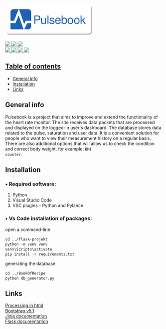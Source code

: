 <a href="https://github.com/piekny27/flask-projekt"><img src="testy/static/images/Pulsebook_banner.png" height="100" width="280" ></a><br><br>
<a href="https://github.com/piekny27/flask-projekt"><img src="https://img.shields.io/badge/HTML5-E34F26?style=for-the-badge&logo=html5&logoColor=white"> <img src="https://img.shields.io/badge/CSS3-1572B6?style=for-the-badge&logo=css3&logoColor=white"> <img src="https://img.shields.io/badge/JavaScript-F6C915?style=for-the-badge&logo=javascript&logoColor=black"><br>
<img src="https://img.shields.io/badge/Bootstrap-563D7C?style=for-the-badge&logo=bootstrap&logoColor=white"> <img src="https://img.shields.io/badge/Python-3776AB?style=for-the-badge&logo=python&logoColor=white"> <img src="https://img.shields.io/badge/Flask-330F63?style=for-the-badge&logo=flask&logoColor=white"> <img src="https://img.shields.io/badge/SQLite-07405E?style=for-the-badge&logo=sqlite&logoColor=white"> 

## Table of contents
* [General info](#general-info)
* [Installation](#installation)
* [Links](#links)

## General info
Pulsebook is a project that aims to improve and extend the functionality of the heart rate monitor. The site receives data packets that are processed and displayed on the logged-in user's dashboard. The database stores data related to the pulse, saturation and user data. It is a convenient solution for people who want to view their measurement history on a regular basis. There are also additional options that will allow us to check the condition and correct body weight, for example: <code class="language-plaintext highlighter-rouge">BMI counter</code>.
## Installation

### • Required software:
1. Python
2. Visual Studio Code
3. VSC plugins - Python and Pylance

### • Vs Code installation of packages:
open a command-line
```
cd ../flask-projekt
python -m venv venv
venv\Scripts\activate
pip install -r requirements.txt
```
generating the database
```
cd ../BookOfRecipe
python db_generator.py 
```
## Links
[Processing in html](https://cs.nyu.edu/~kapp/cs101/processing_on_the_web/)
<br>
[Bootstrap v5.1](https://getbootstrap.com/docs/5.1/getting-started/introduction/)
<br>
[Jinja documentation](https://jinja.palletsprojects.com/en/3.1.x/)
<br>
[Flask documentation](https://flask.palletsprojects.com/en/2.1.x/)
